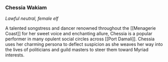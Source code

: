 ### Chessia Wakiam

_Lawful neutral, female elf_

A talented songstress and dancer renowned throughout the [[Menagerie Coast]] for her sweet voice and enchanting allure, Chessia is a popular performer in many opulent social circles across [[Port Damali]]. Chessia uses her charming persona to deflect suspicion as she weaves her way into the lives of politicians and guild masters to steer them toward Myriad interests.